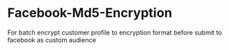 # Facebook-Md5-Encryption
For batch encrypt customer profile to encryption format before submit to facebook as custom audience
